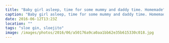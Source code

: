 ```yaml
---
title: "Baby girl asleep, time for some mummy and daddy time. Homemade"
caption: "Baby girl asleep, time for some mummy and daddy time. Homemade"
date: 2016-06-12T13:23Z
location: ""
tags: "sloe gin, sloejito"
image: /images/photos/2016/06/a50176a9ca0aa1bb62e35b615330c018.jpg
---
```

